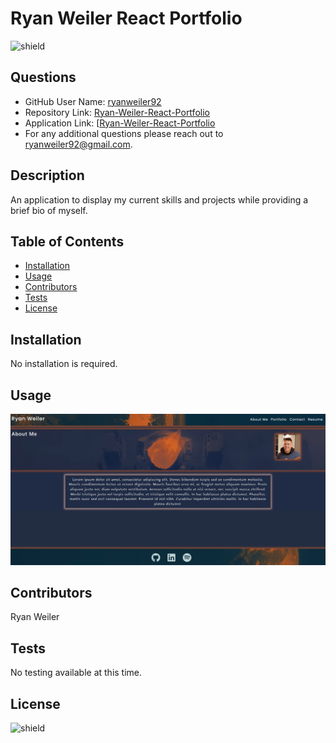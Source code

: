 # Ryan Weiler React Portfolio
![shield](https://img.shields.io/badge/license-No%20License-green)

## Questions
* GitHub User Name: [ryanweiler92](https://github.com/ryanweiler92)
* Repository Link: [Ryan-Weiler-React-Portfolio](https://github.com/ryanweiler92/Ryan-Weiler-React-Portfolio/tree/main/photo-port)
* Application Link: [[Ryan-Weiler-React-Portfolio](https://ryanweiler92.github.io/Ryan-Weiler-React-Portfolio/)
* For any additional questions please reach out to ryanweiler92@gmail.com.

## Description
An application to display my current skills and projects while providing a brief bio of myself.

## Table of Contents
* [Installation](#installation)
* [Usage](#usage)
* [Contributors](#contributors)
* [Tests](#tests)
* [License](#license)

## Installation
No installation is required. 

## Usage
![screenshot](./src/assets/images/screenshot.jpg)

## Contributors
Ryan Weiler

## Tests 
No testing available at this time.

## License
![shield](https://img.shields.io/badge/license-No%20License-green) 